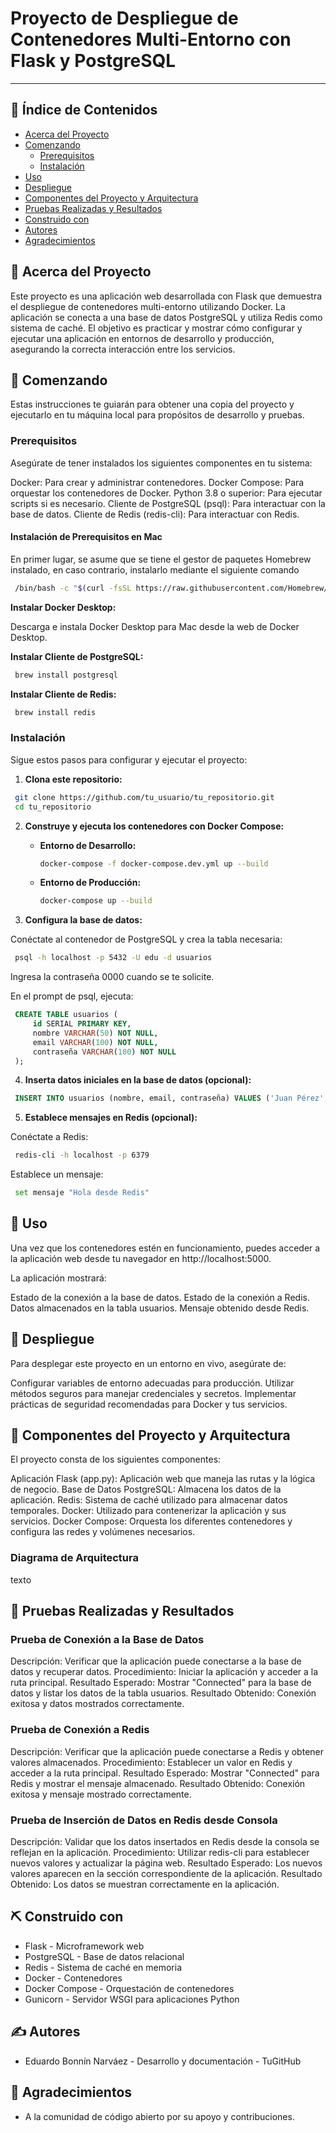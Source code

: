 # Proyecto de Despliegue de Contenedores Multi-Entorno con Flask y PostgreSQL

---

## 📝 Índice de Contenidos

- [Acerca del Proyecto](#acerca-del-proyecto)
- [Comenzando](#comenzando)
  - [Prerequisitos](#prerequisitos)
  - [Instalación](#instalación)
- [Uso](#uso)
- [Despliegue](#despliegue)
- [Componentes del Proyecto y Arquitectura](#componentes-del-proyecto-y-arquitectura)
- [Pruebas Realizadas y Resultados](#pruebas-realizadas-y-resultados)
- [Construido con](#construido-con)
- [Autores](#autores)
- [Agradecimientos](#agradecimientos)

## 🧐 Acerca del Proyecto <a name="acerca-del-proyecto"></a>

Este proyecto es una aplicación web desarrollada con Flask que demuestra el despliegue de contenedores multi-entorno utilizando Docker. La aplicación se conecta a una base de datos PostgreSQL y utiliza Redis como sistema de caché. El objetivo es practicar y mostrar cómo configurar y ejecutar una aplicación en entornos de desarrollo y producción, asegurando la correcta interacción entre los servicios.

## 🏁 Comenzando <a name="comenzando"></a>

Estas instrucciones te guiarán para obtener una copia del proyecto y ejecutarlo en tu máquina local para propósitos de desarrollo y pruebas.

### Prerequisitos

Asegúrate de tener instalados los siguientes componentes en tu sistema:

Docker: Para crear y administrar contenedores.
Docker Compose: Para orquestar los contenedores de Docker.
Python 3.8 o superior: Para ejecutar scripts si es necesario.
Cliente de PostgreSQL (psql): Para interactuar con la base de datos.
Cliente de Redis (redis-cli): Para interactuar con Redis.

#### Instalación de Prerequisitos en Mac

En primer lugar, se asume que se tiene el gestor de paquetes Homebrew instalado, en caso contrario, instalarlo mediante el siguiente comando

```bash
 /bin/bash -c "$(curl -fsSL https://raw.githubusercontent.com/Homebrew/install/HEAD/install.sh)"
```

**Instalar Docker Desktop:**

Descarga e instala Docker Desktop para Mac desde la web de Docker Desktop.

**Instalar Cliente de PostgreSQL:**

```bash
 brew install postgresql
```

**Instalar Cliente de Redis:**

```bash
 brew install redis
```


### Instalación

Sigue estos pasos para configurar y ejecutar el proyecto:

1. **Clona este repositorio:**

```bash
 git clone https://github.com/tu_usuario/tu_repositorio.git
 cd tu_repositorio
```


2. **Construye y ejecuta los contenedores con Docker Compose:**

   - **Entorno de Desarrollo:**

     ```bash
     docker-compose -f docker-compose.dev.yml up --build
     ```

   - **Entorno de Producción:**

     ```bash
     docker-compose up --build
     ```

3. **Configura la base de datos:**

Conéctate al contenedor de PostgreSQL y crea la tabla necesaria:

```bash
 psql -h localhost -p 5432 -U edu -d usuarios
```

Ingresa la contraseña 0000 cuando se te solicite.

En el prompt de psql, ejecuta:

```sql
 CREATE TABLE usuarios (
     id SERIAL PRIMARY KEY,
     nombre VARCHAR(50) NOT NULL,
     email VARCHAR(100) NOT NULL,
     contraseña VARCHAR(100) NOT NULL
 );
```

4. **Inserta datos iniciales en la base de datos (opcional):**

```sql
 INSERT INTO usuarios (nombre, email, contraseña) VALUES ('Juan Pérez', 'juan.perez@example.com', 'password123');
```


5. **Establece mensajes en Redis (opcional):**

Conéctate a Redis:

```bash
 redis-cli -h localhost -p 6379
```
Establece un mensaje:

```bash
 set mensaje "Hola desde Redis"
```


## 🎈 Uso <a name="uso"></a>

Una vez que los contenedores estén en funcionamiento, puedes acceder a la aplicación web desde tu navegador en http://localhost:5000.

La aplicación mostrará:

Estado de la conexión a la base de datos.
Estado de la conexión a Redis.
Datos almacenados en la tabla usuarios.
Mensaje obtenido desde Redis.

## 🚀 Despliegue <a name="despliegue"></a>

Para desplegar este proyecto en un entorno en vivo, asegúrate de:

Configurar variables de entorno adecuadas para producción.
Utilizar métodos seguros para manejar credenciales y secretos.
Implementar prácticas de seguridad recomendadas para Docker y tus servicios.

## 📂 Componentes del Proyecto y Arquitectura <a name="componentes-del-proyecto-y-arquitectura"></a>

El proyecto consta de los siguientes componentes:

Aplicación Flask (app.py): Aplicación web que maneja las rutas y la lógica de negocio.
Base de Datos PostgreSQL: Almacena los datos de la aplicación.
Redis: Sistema de caché utilizado para almacenar datos temporales.
Docker: Utilizado para contenerizar la aplicación y sus servicios.
Docker Compose: Orquesta los diferentes contenedores y configura las redes y volúmenes necesarios.

### Diagrama de Arquitectura

texto


## 🔧 Pruebas Realizadas y Resultados <a name="pruebas-realizadas-y-resultados"></a>

### Prueba de Conexión a la Base de Datos

Descripción: Verificar que la aplicación puede conectarse a la base de datos y recuperar datos.
Procedimiento: Iniciar la aplicación y acceder a la ruta principal.
Resultado Esperado: Mostrar "Connected" para la base de datos y listar los datos de la tabla usuarios.
Resultado Obtenido: Conexión exitosa y datos mostrados correctamente.

### Prueba de Conexión a Redis

Descripción: Verificar que la aplicación puede conectarse a Redis y obtener valores almacenados.
Procedimiento: Establecer un valor en Redis y acceder a la ruta principal.
Resultado Esperado: Mostrar "Connected" para Redis y mostrar el mensaje almacenado.
Resultado Obtenido: Conexión exitosa y mensaje mostrado correctamente.

### Prueba de Inserción de Datos en Redis desde Consola

Descripción: Validar que los datos insertados en Redis desde la consola se reflejan en la aplicación.
Procedimiento: Utilizar redis-cli para establecer nuevos valores y actualizar la página web.
Resultado Esperado: Los nuevos valores aparecen en la sección correspondiente de la aplicación.
Resultado Obtenido: Los datos se muestran correctamente en la aplicación.

## ⛏️ Construido con <a name="construido-con"></a>

- Flask - Microframework web
- PostgreSQL - Base de datos relacional
- Redis - Sistema de caché en memoria
- Docker - Contenedores
- Docker Compose - Orquestación de contenedores
- Gunicorn - Servidor WSGI para aplicaciones Python

## ✍️ Autores <a name="autores"></a>

- Eduardo Bonnín Narváez - Desarrollo y documentación - TuGitHub

## 🎉 Agradecimientos <a name="agradecimientos"></a>

- A la comunidad de código abierto por su apoyo y contribuciones.